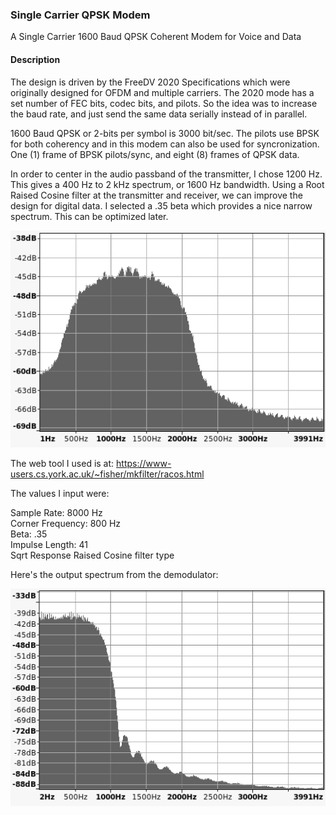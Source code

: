 ### Single Carrier QPSK Modem
A Single Carrier 1600 Baud QPSK Coherent Modem for Voice and Data

#### Description
The design is driven by the FreeDV 2020 Specifications which were originally designed for OFDM and multiple carriers. The 2020 mode has a set number of FEC bits, codec bits, and pilots. So the idea was to increase the baud rate, and just send the same data serially instead of in parallel.

1600 Baud QPSK or 2-bits per symbol is 3000 bit/sec. The pilots use BPSK for both coherency and in this modem can also be used for syncronization. One (1) frame of BPSK pilots/sync, and eight (8) frames of QPSK data.

In order to center in the audio passband of the transmitter, I chose 1200 Hz. This gives a 400 Hz to 2 kHz spectrum, or 1600 Hz bandwidth. Using a Root Raised Cosine filter at the transmitter and receiver, we can improve the design for digital data. I selected a .35 beta which provides a nice narrow spectrum. This can be optimized later. 

![My image](https://raw.githubusercontent.com/srsampson/SingleCarrier/master/docs/spectrum-filtered.png)

The web tool I used is at: https://www-users.cs.york.ac.uk/~fisher/mkfilter/racos.html

The values I input were:

Sample Rate: 8000 Hz  
Corner Frequency: 800 Hz  
Beta: .35  
Impulse Length: 41  
Sqrt Response Raised Cosine filter type  

Here's the output spectrum from the demodulator:

![My image](https://raw.githubusercontent.com/srsampson/SingleCarrier/master/docs/spectrum.png)
